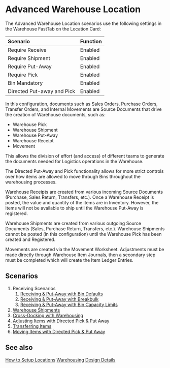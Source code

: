 # Advanced Warehouse Location
The Advanced Warehouse Location scenarios use the following settings in the Warehouse FastTab on the Location Card:

|Scenario|Function|
|:--|:--|
|Require Receive|Enabled|
|Require Shipment|Enabled|
|Require Put-Away|Enabled|
|Require Pick|Enabled|
|Bin Mandatory|Enabled|
|Directed Put-away and Pick|Enabled|

In this configuration, documents such as Sales Orders, Purchase Orders, Transfer Orders, and Internal Movements are Source Documents that drive the creation of Warehouse documents, such as:

 - Warehouse Pick
 - Warehouse Shipment
 - Warehouse Put-Away
 - Warehouse Receipt
 - Movement

This allows the division of effort (and access) of different teams to generate the documents needed for Logistics operations in the Warehouse.

The Directed Put-Away and Pick functionality allows for more strict controls over how items are allowed to move through Bins throughout the warehousing processes.

Warehouse Receipts are created from various incoming Source Documents (Purchase, Sales Return, Transfers, etc.). Once a Warehouse Receipt is posted, the value and quantity of the items are in Inventory. However, the Items will not be available to ship until the Warehouse Put-Away is registered.

Warehouse Shipments are created from various outgoing Source Documents (Sales, Purchase Return, Transfers, etc.). Warehouse Shipments cannot be posted (in this configuration) until the Warehouse Pick has been created and Registered.

Movements are created via the Movement Worksheet.
Adjustments must be made directly through Warehouse Item Journals, then a secondary step must be completed which will create the Item Ledger Entries.

## Scenarios

1. Receiving Scenarios
    1.	[Receiving & Put-Away with Bin Defaults](advanced/receiving-put-away-with-bin-defaults.md)
    2.	[Receiving & Put-Away with Breakbulk](advanced/receiving-put-away-with-breakbulk.md)
    3.	[Receiving & Put-Away with Bin Capacity Limits](advanced/receiving-put-away-with-bin-capacity-limits.md)
2.	[Warehouse Shipments](advanced/warehouse-shipments.md)
3.	[Cross-Docking with Warehousing](advanced/cross-docking-with-warehousing.md)
4.	[Adjusting Items with Directed Pick & Put Away](advanced/adjusting-items-with-directed-pick-put-away.md)
5.	[Transferring Items](advanced/transferring-items.md)
6.	[Moving Items with Directed Pick & Put Away](advanced/moving-items-with-directed-pick-put-away.md)

## See also
[How to Setup Locations](../../inventory-how-setup-locations.md)
[Warehousing](../../warehouse-manage-warehouse.md)
[Design Details](../../design-details-warehouse-overview.md)
